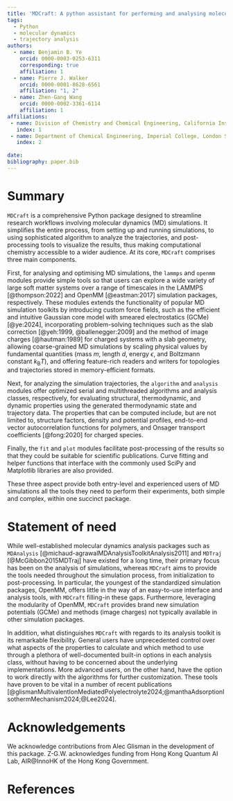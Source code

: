 ```yaml
---
title: 'MDCraft: A python assistant for performing and analysing molecular dynamics simulations'
tags:
  - Python
  - molecular dynamics
  - trajectory analysis
authors:
  - name: Benjamin B. Ye
    orcid: 0000-0003-0253-6311
    corresponding: true
    affiliation: 1
  - name: Pierre J. Walker
    orcid: 0000-0001-8628-6561
    affiliation: "1, 2"
  - name: Zhen-Gang Wang
    orcid: 0000-0002-3361-6114
    affiliation: 1
affiliations:
 - name: Division of Chemistry and Chemical Engineering, California Institute of Technology, Pasadena, California 91125, United States
   index: 1
 - name: Department of Chemical Engineering, Imperial College, London SW7 2AZ, United Kingdom
   index: 2
  
date:
bibliography: paper.bib
---
```


# Summary

`MDCraft` is a comprehensive Python package designed to streamline research workflows involving molecular dynamics (MD) simulations. It simplifies the entire process, from setting up and running simulations, to using sophisticated algorithm to analyze the trajectories, and post-processing tools to visualize the results, thus making computational chemistry accessible to a wider audience. At its core, `MDCraft` comprises three main components. 

First, for analysing and optimising MD simulations, the `lammps` and `openmm` modules provide simple tools so that users can explore a wide variety of large soft matter systems over a range of timescales in the LAMMPS [@thompson:2022] and OpenMM [@eastman:2017] simulation packages, respectively. These modules extends the functionality of popular MD simulation toolkits by introducing custom force fields, such as the efficient and intuitive Gaussian core model with smeared electrostatics (GCMe) [@ye:2024], incorporating problem-solving techniques such as the slab correction [@yeh:1999, @ballenegger:2009] and the method of image charges [@hautman:1989] for charged systems with a slab geometry, allowing coarse-grained MD simulations by scaling physical values by fundamental quantities (mass $m$, length $d$, energy $\epsilon$, and Boltzmann constant $k_\mathrm{B}T$), and offering feature-rich readers and writers for topologies and trajectories stored in memory-efficient formats.

Next, for analyzing the simulation trajectories, the `algorithm` and `analysis` modules offer optimized serial and multithreaded algorithms and analysis classes, respectively, for evaluating structural, thermodynamic, and dynamic properties using the generated thermodynamic state and trajectory data. The properties that can be computed include, but are not limited to, structure factors, density and potential profiles, end-to-end vector autocorrelation functions for polymers, and Onsager transport coefficients [@fong:2020] for charged species. 

Finally, the `fit` and `plot` modules facilitate post-processing of the results so that they could be suitable for scientific publications. Curve fitting and helper functions that interface with the commonly used SciPy and Matplotlib libraries are also provided.

These three aspect provide both entry-level and experienced users of MD simulations all the tools they need to perform their experiments, both simple and complex, within one succinct package.

# Statement of need
While well-established molecular dynamics analysis packages such as `MDAnalysis` [@michaud-agrawalMDAnalysisToolkitAnalysis2011] and `MDTraj` [@McGibbon2015MDTraj] have existed for a long time, their primary focus has been on the analysis of simulations, whereas `MDCraft` aims to provide the tools needed throughout the simulation process, from initialization to post-processing. In particular, the youngest of the standardized simulation packages, OpenMM, offers little in the way of an easy-to-use interface and analysis tools, with `MDCraft` filling-in these gaps. Furthermore, leveraging the modularity of OpenMM, `MDCraft` provides brand new simulation potentials (GCMe) and methods (image charges) not typically available in other simulation packages.

In addition, what distinguishes `MDCraft` with regards to its analysis toolkit is its remarkable flexibility. General users have unprecedented control over what aspects of the properties to calculate and which method to use through a plethora of well-documented built-in options in each analysis class, without having to be concerned about the underlying implementations. More advanced users, on the other hand, have the option to work directly with the algorithms for further customization. These tools have proven to be vital in a number of recent publications [@glismanMultivalentIonMediatedPolyelectrolyte2024;@manthaAdsorptionIsothermMechanism2024;@Lee2024].

# Acknowledgements
We acknowledge contributions from Alec Glisman in the development of this package. Z-G.W. acknowledges funding from Hong Kong Quantum AI Lab, AIR\@InnoHK of the Hong Kong Government.

# References